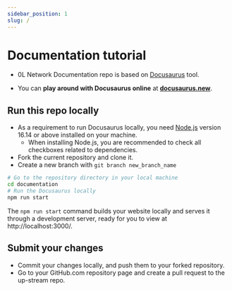 ```yaml
---
sidebar_position: 1
slug: /
---
```


# Documentation tutorial

- 0L Network Documentation repo is based on [Docusaurus](https://docusaurus.io/) tool.

- You can **play around with Docusaurus online** at **[docusaurus.new](https://docusaurus.new)**.

## Run this repo locally

- As a requirement to run Docusaurus locally, you need [Node.js](https://nodejs.org/en/download/) version 16.14 or above installed on your machine.
  - When installing Node.js, you are recommended to check all checkboxes related to dependencies.
- Fork the current repository and clone it.
- Create a new branch with `git branch new_branch_name`

```bash
# Go to the repository directory in your local machine
cd documentation
# Run the Docusaurus locally
npm run start
```

The `npm run start` command builds your website locally and serves it through a development server, ready for you to view at http://localhost:3000/.

## Submit your changes

- Commit your changes locally, and push them to your forked repository.
- Go to your GitHub.com repository page and create a pull request to the up-stream repo.
